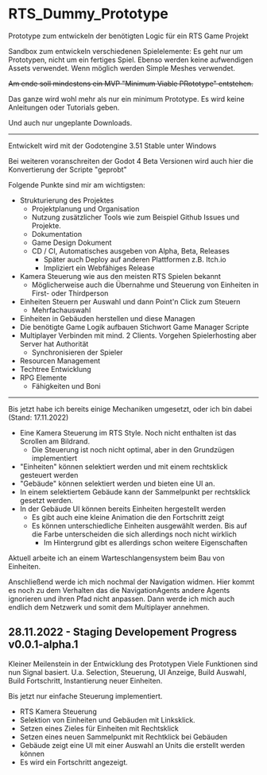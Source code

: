# RTS_Dummy_Prototype
Prototype zum entwickeln der benötigten Logic für ein RTS Game Projekt

Sandbox zum entwickeln verschiedenen Spielelemente:
Es geht nur um Prototypen, nicht um ein fertiges Spiel. 
Ebenso werden keine aufwendigen Assets verwendet. Wenn möglich werden Simple Meshes verwendet.

~~Am ende soll mindestens ein MVP "Minimum Viable PRototype" entstehen.~~

Das ganze wird wohl mehr als nur ein minimum Prototype.
Es wird keine Anleitungen oder Tutorials geben.

Und auch nur ungeplante Downloads.

---

Entwickelt wird mit der Godotengine 3.51 Stable unter Windows

Bei weiteren voranschreiten der Godot 4 Beta Versionen wird auch hier die Konvertierung der Scripte "geprobt"

Folgende Punkte sind mir am wichtigsten:
- Strukturierung des Projektes
  - Projektplanung und Organisation
  - Nutzung zusätzlicher Tools wie zum Beispiel Github Issues und Projekte.
  - Dokumentation
  - Game Design Dokument
  - CD / CI, Automatisches ausgeben von Alpha, Beta, Releases
    - Später auch Deploy auf anderen Plattformen z.B. Itch.io
    - Impliziert ein Webfähiges Release
- Kamera Steuerung wie aus den meisten RTS Spielen bekannt
  - Möglicherweise auch die Übernahme und Steuerung von Einheiten in First- oder Thirdperson
- Einheiten Steuern per Auswahl und dann Point'n Click zum Steuern
  - Mehrfachauswahl
- Einheiten in Gebäuden herstellen und diese Managen
- Die benötigte Game Logik aufbauen Stichwort Game Manager Scripte
- Multiplayer Verbinden mit mind. 2 Clients. Vorgehen Spielerhosting aber Server hat Authorität
  - Synchronisieren der Spieler
- Resourcen Management
- Techtree Entwicklung
- RPG Elemente
  - Fähigkeiten und Boni

---

Bis jetzt habe ich bereits einige Mechaniken umgesetzt, oder ich bin dabei (Stand: 17.11.2022)

- Eine Kamera Steuerung im RTS Style. Noch nicht enthalten ist das Scrollen am Bildrand. 
  - Die Steuerung ist noch nicht optimal, aber in den Grundzügen implementiert
- "Einheiten" können selektiert werden und mit einem rechtsklick gesteuert werden
- "Gebäude" können selektiert werden und bieten eine UI an.
- In einem selektiertem Gebäude kann der Sammelpunkt per rechtsklick gesetzt werden.
- In der Gebäude UI können bereits Einheiten hergestellt werden
  - Es gibt auch eine kleine Animation die den Fortschritt zeigt
  - Es können unterschiedliche Einheiten ausgewählt werden. Bis auf die Farbe unterscheiden die sich allerdings noch nicht wirklich
    - Im Hintergrund gibt es allerdings schon weitere Eigenschaften
	
Aktuell arbeite ich an einem Warteschlangensystem beim Bau von Einheiten.


Anschließend werde ich mich nochmal der Navigation widmen. Hier kommt es noch zu dem Verhalten das die NavigationAgents andere Agents ignorieren und ihren Pfad nicht anpassen.
Dann werde ich mich auch endlich dem Netzwerk und somit dem Multiplayer annehmen.

## 28.11.2022 - Staging Developement Progress v0.0.1-alpha.1
Kleiner Meilenstein in der Entwicklung des Prototypen
Viele Funktionen sind nun Signal basiert.
U.a. Selection, Steuerung, UI Anzeige, Build Auswahl, Build Fortschritt, Instantierung neuer Einheiten.

Bis jetzt nur einfache Steuerung implementiert.

- RTS Kamera Steuerung
- Selektion von Einheiten und Gebäuden mit Linksklick.
- Setzen eines Zieles für Einheiten mit Rechtsklick
- Setzen eines neuen Sammelpunkt mit Rechtklick bei Gebäuden
- Gebäude zeigt eine UI mit einer Auswahl an Units die erstellt werden können
- Es wird ein Fortschritt angezeigt.